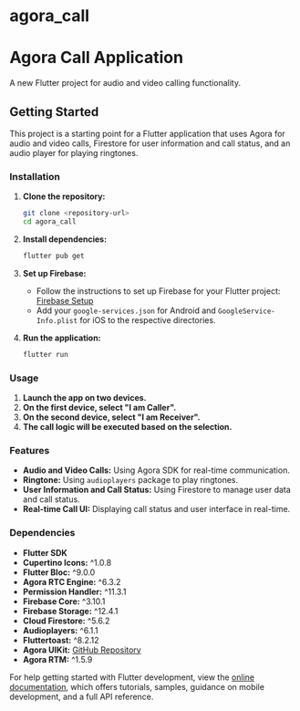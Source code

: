 # agora_call

# Agora Call Application

A new Flutter project for audio and video calling functionality.

## Getting Started

This project is a starting point for a Flutter application that uses Agora for audio and video calls, Firestore for user information and call status, and an audio player for playing ringtones.

### Installation

1. **Clone the repository:**
    ```sh
    git clone <repository-url>
    cd agora_call
    ```

2. **Install dependencies:**
    ```sh
    flutter pub get
    ```

3. **Set up Firebase:**
    - Follow the instructions to set up Firebase for your Flutter project: [Firebase Setup](https://firebase.flutter.dev/docs/overview)
    - Add your `google-services.json` for Android and `GoogleService-Info.plist` for iOS to the respective directories.

4. **Run the application:**
    ```sh
    flutter run
    ```

### Usage

1. **Launch the app on two devices.**
2. **On the first device, select "I am Caller".**
3. **On the second device, select "I am Receiver".**
4. **The call logic will be executed based on the selection.**

### Features

- **Audio and Video Calls:** Using Agora SDK for real-time communication.
- **Ringtone:** Using `audioplayers` package to play ringtones.
- **User Information and Call Status:** Using Firestore to manage user data and call status.
- **Real-time Call UI:** Displaying call status and user interface in real-time.

### Dependencies

- **Flutter SDK**
- **Cupertino Icons:** ^1.0.8
- **Flutter Bloc:** ^9.0.0
- **Agora RTC Engine:** ^6.3.2
- **Permission Handler:** ^11.3.1
- **Firebase Core:** ^3.10.1
- **Firebase Storage:** ^12.4.1
- **Cloud Firestore:** ^5.6.2
- **Audioplayers:** ^6.1.1
- **Fluttertoast:** ^8.2.12
- **Agora UIKit:** [GitHub Repository](https://github.com/mohamedibrahim33/VideoUIKit-Flutter-min-SDK-21)
- **Agora RTM:** ^1.5.9

For help getting started with Flutter development, view the [online documentation](https://docs.flutter.dev/), which offers tutorials, samples, guidance on mobile development, and a full API reference.

